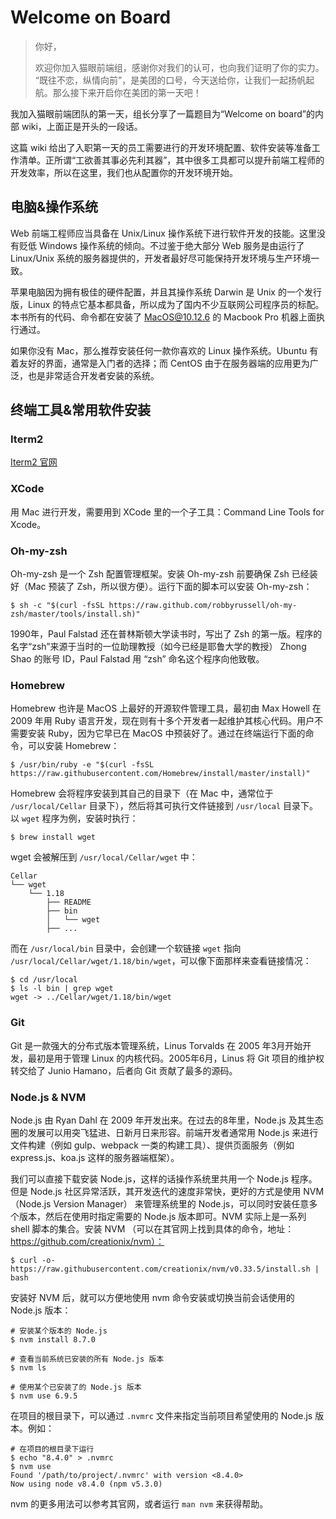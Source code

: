 # Welcome on Board

> 你好，
>
> 欢迎你加入猫眼前端组，感谢你对我们的认可，也向我们证明了你的实力。
> “既往不恋，纵情向前”，是美团的口号，今天送给你，让我们一起扬帆起航。那么接下来开启你在美团的第一天吧！

我加入猫眼前端团队的第一天，组长分享了一篇题目为“Welcome on board”的内部 wiki，上面正是开头的一段话。

这篇 wiki 给出了入职第一天的员工需要进行的开发环境配置、软件安装等准备工作清单。正所谓“工欲善其事必先利其器”，其中很多工具都可以提升前端工程师的开发效率，所以在这里，我们也从配置你的开发环境开始。

## 电脑&操作系统

Web 前端工程师应当具备在 Unix/Linux 操作系统下进行软件开发的技能。这里没有贬低 Windows 操作系统的倾向。不过鉴于绝大部分 Web 服务是由运行了 Linux/Unix 系统的服务器提供的，开发者最好尽可能保持开发环境与生产环境一致。

苹果电脑因为拥有极佳的硬件配置，并且其操作系统 Darwin 是 Unix 的一个发行版，Linux 的特点它基本都具备，所以成为了国内不少互联网公司程序员的标配。本书所有的代码、命令都在安装了 MacOS@10.12.6 的 Macbook Pro 机器上面执行通过。

如果你没有 Mac，那么推荐安装任何一款你喜欢的 Linux 操作系统。Ubuntu 有着友好的界面，通常是入门者的选择；而 CentOS 由于在服务器端的应用更为广泛，也是非常适合开发者安装的系统。

## 终端工具&常用软件安装

### Iterm2

[Iterm2 官网](http://iterm2.com/)

### XCode

用 Mac 进行开发，需要用到 XCode 里的一个子工具：Command Line Tools for Xcode。


### Oh-my-zsh

Oh-my-zsh 是一个 Zsh 配置管理框架。安装 Oh-my-zsh 前要确保 Zsh 已经装好（Mac 预装了 Zsh，所以很方便）。运行下面的脚本可以安装 Oh-my-zsh：

```
$ sh -c "$(curl -fsSL https://raw.github.com/robbyrussell/oh-my-zsh/master/tools/install.sh)"
```

1990年，Paul Falstad 还在普林斯顿大学读书时，写出了 Zsh 的第一版。程序的名字“zsh”来源于当时的一位助理教授（如今已经是耶鲁大学的教授） Zhong Shao 的账号 ID，Paul Falstad 用 “zsh” 命名这个程序向他致敬。

### Homebrew

Homebrew 也许是 MacOS 上最好的开源软件管理工具，最初由 Max Howell 在 2009 年用 Ruby 语言开发，现在则有十多个开发者一起维护其核心代码。用户不需要安装 Ruby，因为它早已在 MacOS 中预装好了。通过在终端运行下面的命令，可以安装 Homebrew：

```
$ /usr/bin/ruby -e "$(curl -fsSL https://raw.githubusercontent.com/Homebrew/install/master/install)"
```

Homebrew 会将程序安装到其自己的目录下（在 Mac 中，通常位于 `/usr/local/Cellar` 目录下），然后将其可执行文件链接到 `/usr/local` 目录下。以 `wget` 程序为例，安装时执行：

```
$ brew install wget
```

wget 会被解压到 `/usr/local/Cellar/wget` 中：

```
Cellar
└── wget
    └── 1.18
        ├── README
        ├── bin
        │   └── wget
        ├── ...
```

而在 `/usr/local/bin` 目录中，会创建一个软链接 `wget` 指向 `/usr/local/Cellar/wget/1.18/bin/wget`，可以像下面那样来查看链接情况：

```
$ cd /usr/local
$ ls -l bin | grep wget
wget -> ../Cellar/wget/1.18/bin/wget
```

### Git

Git 是一款强大的分布式版本管理系统，Linus Torvalds 在 2005 年3月开始开发，最初是用于管理 Linux 的内核代码。2005年6月，Linus 将 Git 项目的维护权转交给了 Junio Hamano，后者向 Git 贡献了最多的源码。


### Node.js & NVM

Node.js 由 Ryan Dahl 在 2009 年开发出来。在过去的8年里，Node.js 及其生态圈的发展可以用突飞猛进、日新月日来形容。前端开发者通常用 Node.js 来进行文件构建（例如 gulp、webpack 一类的构建工具）、提供页面服务（例如 express.js、koa.js 这样的服务器端框架）。

我们可以直接下载安装 Node.js，这样的话操作系统里共用一个 Node.js 程序。但是 Node.js 社区异常活跃，其开发迭代的速度非常快，更好的方式是使用 NVM（Node.js Version Manager） 来管理系统里的 Node.js，可以同时安装任意多个版本，然后在使用时指定需要的 Node.js 版本即可。NVM 实际上是一系列 shell 脚本的集合。安装 NVM （可以在其官网上找到具体的命令，地址：https://github.com/creationix/nvm）：

```
$ curl -o- https://raw.githubusercontent.com/creationix/nvm/v0.33.5/install.sh | bash
```

安装好 NVM 后，就可以方便地使用 nvm 命令安装或切换当前会话使用的 Node.js 版本：

```
# 安装某个版本的 Node.js
$ nvm install 8.7.0

# 查看当前系统已安装的所有 Node.js 版本
$ nvm ls

# 使用某个已安装了的 Node.js 版本
$ nvm use 6.9.5
```

在项目的根目录下，可以通过 `.nvmrc` 文件来指定当前项目希望使用的 Node.js 版本。例如：

```
# 在项目的根目录下运行
$ echo "8.4.0" > .nvmrc
$ nvm use
Found '/path/to/project/.nvmrc' with version <8.4.0>
Now using node v8.4.0 (npm v5.3.0)
```

nvm 的更多用法可以参考其官网，或者运行 `man nvm` 来获得帮助。
